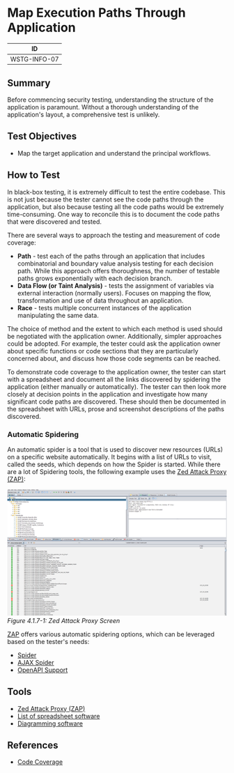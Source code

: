 # Map Execution Paths Through Application

|ID          |
|------------|
|WSTG-INFO-07|

## Summary

Before commencing security testing, understanding the structure of the application is paramount. Without a thorough understanding of the application's layout, a comprehensive test is unlikely.

## Test Objectives

- Map the target application and understand the principal workflows.

## How to Test

In black-box testing, it is extremely difficult to test the entire codebase. This is not just because the tester cannot see the code paths through the application, but also because testing all the code paths would be extremely time-consuming. One way to reconcile this is to document the code paths that were discovered and tested.

There are several ways to approach the testing and measurement of code coverage:

- **Path** - test each of the paths through an application that includes combinatorial and boundary value analysis testing for each decision path. While this approach offers thoroughness, the number of testable paths grows exponentially with each decision branch.
- **Data Flow (or Taint Analysis)** - tests the assignment of variables via external interaction (normally users). Focuses on mapping the flow, transformation and use of data throughout an application.
- **Race** - tests multiple concurrent instances of the application manipulating the same data.

The choice of method and the extent to which each method is used should be negotiated with the application owner. Additionally, simpler approaches could be adopted. For example, the tester could ask the application owner about specific functions or code sections that they are particularly concerned about, and discuss how those code segments can be reached.

To demonstrate code coverage to the application owner, the tester can start with a spreadsheet and document all the links discovered by spidering the application (either manually or automatically). The tester can then look more closely at decision points in the application and investigate how many significant code paths are discovered. These should then be documented in the spreadsheet with URLs, prose and screenshot descriptions of the paths discovered.

### Automatic Spidering

An automatic spider is a tool that is used to discover new resources (URLs) on a specific website automatically. It begins with a list of URLs to visit, called the seeds, which depends on how the Spider is started. While there are a lot of Spidering tools, the following example uses the [Zed Attack Proxy (ZAP)](https://github.com/zaproxy/zaproxy):

![Zed Attack Proxy Screen](images/OWASPZAPSP.png)\
*Figure 4.1.7-1: Zed Attack Proxy Screen*

[ZAP](https://github.com/zaproxy/zaproxy) offers various automatic spidering options, which can be leveraged based on the tester's needs:

- [Spider](https://www.zaproxy.org/docs/desktop/start/features/spider/)
- [AJAX Spider](https://www.zaproxy.org/docs/desktop/addons/ajax-spider/)
- [OpenAPI Support](https://www.zaproxy.org/docs/desktop/addons/openapi-support/)

## Tools

- [Zed Attack Proxy (ZAP)](https://github.com/zaproxy/zaproxy)
- [List of spreadsheet software](https://en.wikipedia.org/wiki/List_of_spreadsheet_software)
- [Diagramming software](https://en.wikipedia.org/wiki/List_of_concept-_and_mind-mapping_software)

## References

- [Code Coverage](https://en.wikipedia.org/wiki/Code_coverage)
